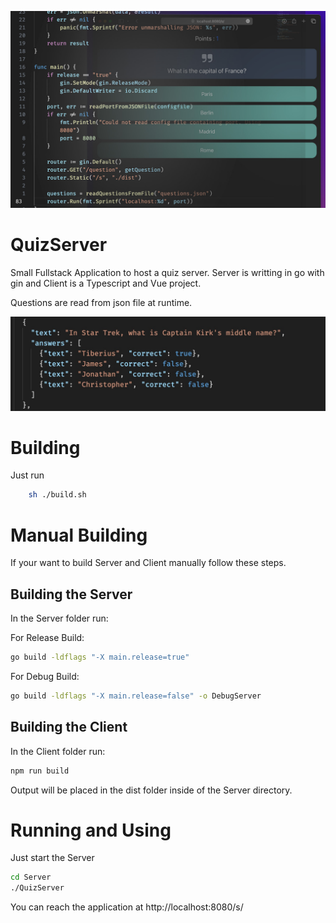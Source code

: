 ![App example](front.jpg)

# QuizServer

Small Fullstack Application to host a quiz server. Server is writting in go with gin and Client is a Typescript and Vue project.

Questions are read from json file at runtime.

![Question example](json.jpg)


# Building

Just run 

```bash
    sh ./build.sh
```

# Manual Building

If your want to build Server and Client manually follow these steps.

## Building the Server

In the Server folder run:

For Release Build:
```bash
go build -ldflags "-X main.release=true"
```
For Debug Build:
```bash
go build -ldflags "-X main.release=false" -o DebugServer
```

## Building the Client

In the Client folder run:

```bash
npm run build
```

Output will be placed in the dist folder inside of the Server directory.

# Running and Using

Just start the Server

```bash
cd Server
./QuizServer
```

You can reach the application at http://localhost:8080/s/


